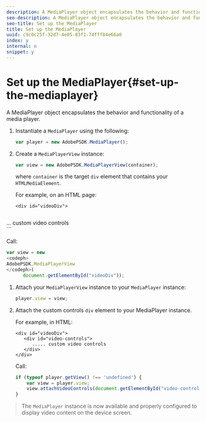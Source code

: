```yaml
---
description: A MediaPlayer object encapsulates the behavior and functionality of a media player.
seo-description: A MediaPlayer object encapsulates the behavior and functionality of a media player.
seo-title: Set up the MediaPlayer
title: Set up the MediaPlayer
uuid: c9c0c25f-32d7-4e05-83f1-74fff84e66a0
index: y
internal: n
snippet: y
---
```


# Set up the MediaPlayer{#set-up-the-mediaplayer}

A MediaPlayer object encapsulates the behavior and functionality of a media player.

1. Instantiate a `MediaPlayer` using the following:

   ```js
   var player = new AdobePSDK.MediaPlayer();
   ```

1. Create a `MediaPlayerView` instance:

   ```js
   var view = new AdobePSDK.MediaPlayerView(container);
   ```

   where `container` is the target `div` element that contains your `HTMLMediaElement`.

   For example, on an HTML page: 

   ```
   <div id="videoDiv"> 
    
<codeph>
     <div id="video-controls"> 
          ... custom video controls 
       </div> 
</codeph> 
   </div>
   ```

   Call: 

   ```js
   var view = new  
<codeph>
  AdobePSDK.MediaPlayerView 
</codeph>( 
         document.getElementById("videoDiv"));  
   ```

1. Attach your `MediaPlayerView` instance to your `MediaPlayer` instance:

   ```js
   player.view = view;
   ```

1. Attach the custom controls `div` element to your MediaPlayer instance.

   For example, in HTML: 

   ```
   <div id="videoDiv"> 
      <div id="video-controls"> 
         ..... custom video controls 
      </div> 
   </div>
   ```

   Call: 

   ```js
   if (typeof player.getView() !== 'undefined') { 
       var view = player.view; 
       view.attachVideoControls(document.getElementById("video-controls")); 
   }
   ```

>The `MediaPlayer` instance is now available and properly configured to display video content on the device screen. 
